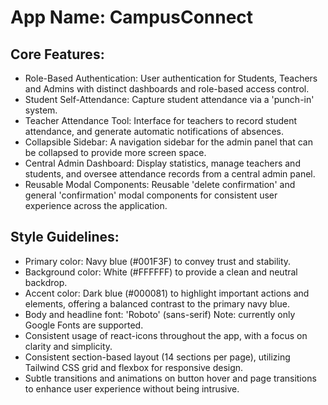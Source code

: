 # **App Name**: CampusConnect

## Core Features:

- Role-Based Authentication: User authentication for Students, Teachers and Admins with distinct dashboards and role-based access control.
- Student Self-Attendance: Capture student attendance via a 'punch-in' system.
- Teacher Attendance Tool: Interface for teachers to record student attendance, and generate automatic notifications of absences.
- Collapsible Sidebar: A navigation sidebar for the admin panel that can be collapsed to provide more screen space.
- Central Admin Dashboard: Display statistics, manage teachers and students, and oversee attendance records from a central admin panel.
- Reusable Modal Components: Reusable 'delete confirmation' and general 'confirmation' modal components for consistent user experience across the application.

## Style Guidelines:

- Primary color: Navy blue (#001F3F) to convey trust and stability.
- Background color: White (#FFFFFF) to provide a clean and neutral backdrop.
- Accent color: Dark blue (#000081) to highlight important actions and elements, offering a balanced contrast to the primary navy blue.
- Body and headline font: 'Roboto' (sans-serif) Note: currently only Google Fonts are supported.
- Consistent usage of react-icons throughout the app, with a focus on clarity and simplicity.
- Consistent section-based layout (14 sections per page), utilizing Tailwind CSS grid and flexbox for responsive design.
- Subtle transitions and animations on button hover and page transitions to enhance user experience without being intrusive.